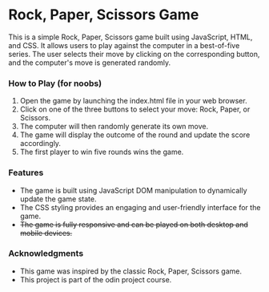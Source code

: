 <h1>Rock, Paper, Scissors Game</h1>
<p>This is a simple Rock, Paper, Scissors game built using JavaScript, HTML, and CSS. It allows users to play against the computer in a best-of-five series. The user selects their move by clicking on the corresponding button, and the computer's move is generated randomly.</p>
<h3>How to Play (for noobs)</h3>
<ol>
    <li>Open the game by launching the index.html file in your web browser.</li>
    <li>Click on one of the three buttons to select your move: Rock, Paper, or Scissors.</li>
    <li>The computer will then randomly generate its own move.</li>
    <li>The game will display the outcome of the round and update the score accordingly.</li>
    <li>The first player to win five rounds wins the game.</li>
</ol>

<h3>Features</h3>
<ul>
    <li>The game is built using JavaScript DOM manipulation to dynamically update the game state.</li>
    <li>The CSS styling provides an engaging and user-friendly interface for the game.</li>
    <li><s>The game is fully responsive and can be played on both desktop and mobile devices.</s></li>
</ul>

<h3>Acknowledgments</h3>
<ul>
    <li>This game was inspired by the classic Rock, Paper, Scissors game.</li>
    <li>This project is part of the odin project course.</li>
</ul>


